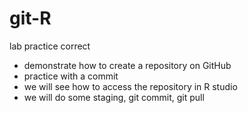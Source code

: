 # git-R
lab practice correct 
+ demonstrate how to create a repository on GitHub
+ practice with a commit 
+ we will see how to access the repository in R studio 
+ we will do some staging, git commit, git pull
